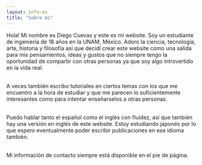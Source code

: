 ```yaml
---
layout: info-es
title: "Sobre mí"
---
```


Hola! Mi nombre es Diego Cuevas y este es mi website. Soy un estudiante de ingeniería de 18 años en la UNAM, México.
Adoro la ciencia, tecnología, arte, historia y filosofía así que decidí crear este website como una salida para mis pensamientos,
ideas y gustos que no siempre tengo la oportunidad de compartir con otras personas ya que soy algo introvertido en la vida real.
<br/><br/>

A veces también escribo tutoriales en ciertos temas con los que me encuentro a la hora de estudiar y que me parecen lo suficientemente
interesantes como para intentar enseñarselos a otras personas.
<br/><br/>

Puedo hablar tanto el español como el inglés con fluidez, así que también hay una versión en inglés de este website. Estoy estudiando japonés
por lo que espero eventualmente poder escribir publicaciones en ese idioma también.
<br/><br/>

Mi información de contacto siempre está disponible en el pie de página.
